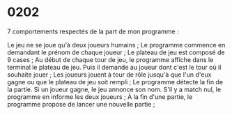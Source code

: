 # 0202

7 comportements respectés de la part de mon programme :

Le jeu ne se joue qu'à deux joueurs humains ;
Le programme commence en demandant le prénom de chaque joueur ;
Le plateau de jeu est composé de 9 cases ;
Au début de chaque tour de jeu, le programme affiche dans le terminal le plateau de jeu. Puis il demande au joueur dont c'est le tour où il souhaite jouer ;
Les joueurs jouent à tour de rôle jusqu'à que l'un d'eux gagne ou que le plateau de jeu soit rempli ;
Le programme détecte la fin de la partie. Si un joueur gagne, le jeu annonce son nom. S'il y a match nul, le programme en informe les deux joueurs ;
À la fin d'une partie, le programme propose de lancer une nouvelle partie ;